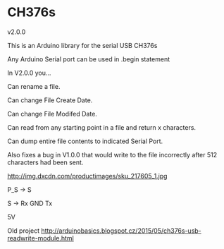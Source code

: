 # CH376s

 v2.0.0

This is an Arduino library for the serial USB CH376s

Any Arduino Serial port can be used in .begin statement

In V2.0.0 you...

Can rename a file.

Can change File Create Date.

Can change File Modifed Date.

Can read from any starting point in a file and return x characters.

Can dump entire file contents to indicated Serial Port.

Also fixes a bug in V1.0.0 that would write to the file incorrectly after 512 characters had been sent.

http://img.dxcdn.com/productimages/sku_217605_1.jpg



P_S -> S

S -> Rx GND Tx        

5V



Old project http://arduinobasics.blogspot.cz/2015/05/ch376s-usb-readwrite-module.html
